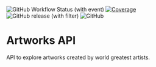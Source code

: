 ![GitHub Workflow Status (with event)](https://img.shields.io/github/actions/workflow/status/tombortniak/artworks-api/build.yml) 
[![Coverage](https://sonarcloud.io/api/project_badges/measure?project=tombortniak_artworks-api&metric=coverage)](https://sonarcloud.io/summary/new_code?id=tombortniak_artworks-api)
![GitHub release (with filter)](https://img.shields.io/github/v/release/tombortniak/artworks-api)
![GitHub](https://img.shields.io/github/license/tombortniak/artworks-api)

# Artworks API

API to explore artworks created by world greatest artists.

